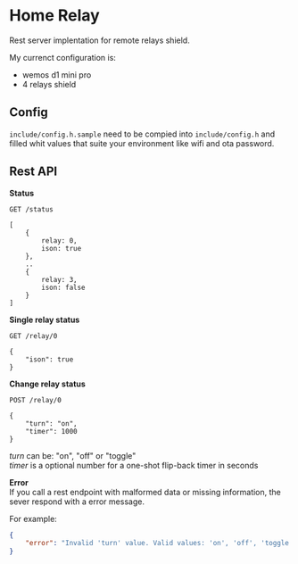 # Home Relay
Rest server implentation for remote relays shield.

My currenct configuration is:
- wemos d1 mini pro
- 4 relays shield

## Config
`include/config.h.sample` need to be compied into `include/config.h` and filled whit values that suite your environment like wifi and ota password.

## Rest API
**Status**
```http
GET /status

[
    {
        relay: 0,
        ison: true
    },
    ..
    {
        relay: 3,
        ison: false
    }
]
```

**Single relay status**
```http
GET /relay/0

{
    "ison": true
}
```


**Change relay status**
```http 
POST /relay/0

{
    "turn": "on",
    "timer": 1000
}
```

*turn* can be: "on", "off" or "toggle"  
*timer* is a optional number for a one-shot flip-back timer in seconds

**Error**  
If you call a rest endpoint with malformed data or missing information, the sever
respond with a error message.

For example:
```json
{
    "error": "Invalid 'turn' value. Valid values: 'on', 'off', 'toggle'"
}
```